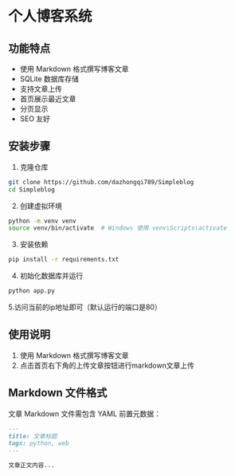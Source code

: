 # 个人博客系统

## 功能特点
- 使用 Markdown 格式撰写博客文章
- SQLite 数据库存储
- 支持文章上传
- 首页展示最近文章
- 分页显示
- SEO 友好

## 安装步骤

1. 克隆仓库
```bash
git clone https://github.com/dazhongqi789/Simpleblog
cd Simpleblog
```

2. 创建虚拟环境
```bash
python -m venv venv
source venv/bin/activate  # Windows 使用 venv\Scripts\activate
```

3. 安装依赖
```bash
pip install -r requirements.txt
```

4. 初始化数据库并运行
```bash
python app.py
```

5.访问当前的ip地址即可（默认运行的端口是80）

## 使用说明

1. 使用 Markdown 格式撰写博客文章
2. 点击首页右下角的上传文章按钮进行markdown文章上传

## Markdown 文件格式
文章 Markdown 文件需包含 YAML 前置元数据：
```markdown
---
title: 文章标题
tags: python, web
---

文章正文内容...
